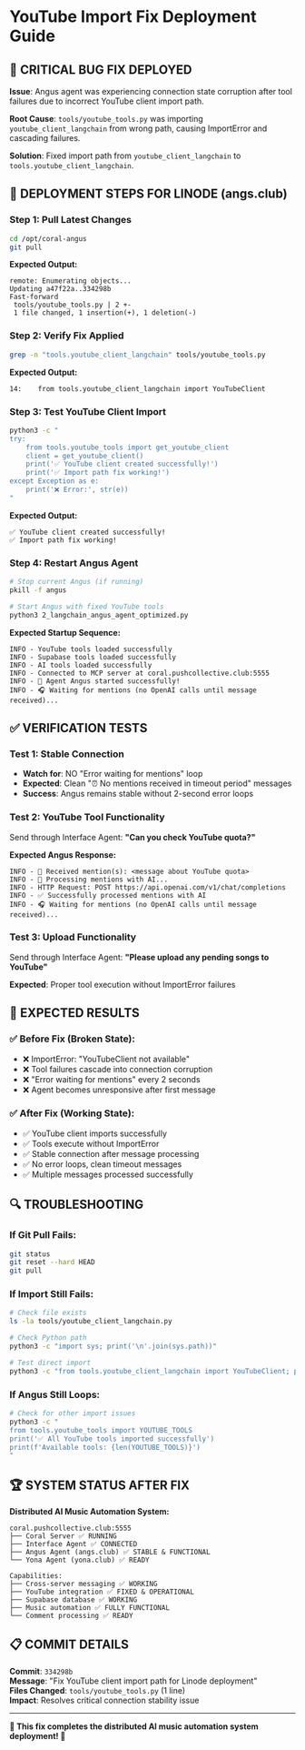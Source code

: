 # YouTube Import Fix Deployment Guide

## 🎯 **CRITICAL BUG FIX DEPLOYED**

**Issue**: Angus agent was experiencing connection state corruption after tool failures due to incorrect YouTube client import path.

**Root Cause**: `tools/youtube_tools.py` was importing `youtube_client_langchain` from wrong path, causing ImportError and cascading failures.

**Solution**: Fixed import path from `youtube_client_langchain` to `tools.youtube_client_langchain`.

## 🚀 **DEPLOYMENT STEPS FOR LINODE (angs.club)**

### **Step 1: Pull Latest Changes**
```bash
cd /opt/coral-angus
git pull
```

**Expected Output:**
```
remote: Enumerating objects...
Updating a47f22a..334298b
Fast-forward
 tools/youtube_tools.py | 2 +-
 1 file changed, 1 insertion(+), 1 deletion(-)
```

### **Step 2: Verify Fix Applied**
```bash
grep -n "tools.youtube_client_langchain" tools/youtube_tools.py
```

**Expected Output:**
```
14:    from tools.youtube_client_langchain import YouTubeClient
```

### **Step 3: Test YouTube Client Import**
```bash
python3 -c "
try:
    from tools.youtube_tools import get_youtube_client
    client = get_youtube_client()
    print('✅ YouTube client created successfully!')
    print('✅ Import path fix working!')
except Exception as e:
    print('❌ Error:', str(e))
"
```

**Expected Output:**
```
✅ YouTube client created successfully!
✅ Import path fix working!
```

### **Step 4: Restart Angus Agent**
```bash
# Stop current Angus (if running)
pkill -f angus

# Start Angus with fixed YouTube tools
python3 2_langchain_angus_agent_optimized.py
```

**Expected Startup Sequence:**
```
INFO - YouTube tools loaded successfully
INFO - Supabase tools loaded successfully  
INFO - AI tools loaded successfully
INFO - Connected to MCP server at coral.pushcollective.club:5555
INFO - 🎵 Agent Angus started successfully!
INFO - 🎧 Waiting for mentions (no OpenAI calls until message received)...
```

## ✅ **VERIFICATION TESTS**

### **Test 1: Stable Connection**
- **Watch for**: NO "Error waiting for mentions" loop
- **Expected**: Clean "⏰ No mentions received in timeout period" messages
- **Success**: Angus remains stable without 2-second error loops

### **Test 2: YouTube Tool Functionality**
Send through Interface Agent: **"Can you check YouTube quota?"**

**Expected Angus Response:**
```
INFO - 📨 Received mention(s): <message about YouTube quota>
INFO - 🤖 Processing mentions with AI...
INFO - HTTP Request: POST https://api.openai.com/v1/chat/completions
INFO - ✅ Successfully processed mentions with AI
INFO - 🎧 Waiting for mentions (no OpenAI calls until message received)...
```

### **Test 3: Upload Functionality**
Send through Interface Agent: **"Please upload any pending songs to YouTube"**

**Expected**: Proper tool execution without ImportError failures

## 🎊 **EXPECTED RESULTS**

### **✅ Before Fix (Broken State):**
- ❌ ImportError: "YouTubeClient not available"
- ❌ Tool failures cascade into connection corruption
- ❌ "Error waiting for mentions" every 2 seconds
- ❌ Agent becomes unresponsive after first message

### **✅ After Fix (Working State):**
- ✅ YouTube client imports successfully
- ✅ Tools execute without ImportError
- ✅ Stable connection after message processing
- ✅ No error loops, clean timeout messages
- ✅ Multiple messages processed successfully

## 🔍 **TROUBLESHOOTING**

### **If Git Pull Fails:**
```bash
git status
git reset --hard HEAD
git pull
```

### **If Import Still Fails:**
```bash
# Check file exists
ls -la tools/youtube_client_langchain.py

# Check Python path
python3 -c "import sys; print('\n'.join(sys.path))"

# Test direct import
python3 -c "from tools.youtube_client_langchain import YouTubeClient; print('✅ Direct import works')"
```

### **If Angus Still Loops:**
```bash
# Check for other import issues
python3 -c "
from tools.youtube_tools import YOUTUBE_TOOLS
print('✅ All YouTube tools imported successfully')
print(f'Available tools: {len(YOUTUBE_TOOLS)}')
"
```

## 🏆 **SYSTEM STATUS AFTER FIX**

**Distributed AI Music Automation System:**
```
coral.pushcollective.club:5555
├── Coral Server ✅ RUNNING
├── Interface Agent ✅ CONNECTED
├── Angus Agent (angs.club) ✅ STABLE & FUNCTIONAL
└── Yona Agent (yona.club) ✅ READY

Capabilities:
├── Cross-server messaging ✅ WORKING
├── YouTube integration ✅ FIXED & OPERATIONAL
├── Supabase database ✅ WORKING
├── Music automation ✅ FULLY FUNCTIONAL
└── Comment processing ✅ READY
```

## 📋 **COMMIT DETAILS**

**Commit**: `334298b`  
**Message**: "Fix YouTube client import path for Linode deployment"  
**Files Changed**: `tools/youtube_tools.py` (1 line)  
**Impact**: Resolves critical connection stability issue  

---

**🎉 This fix completes the distributed AI music automation system deployment! 🎉**
